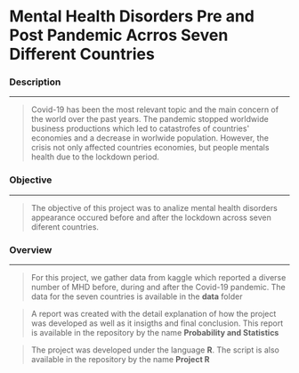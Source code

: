 # Mental Health Disorders Pre and Post Pandemic Acrros Seven Different Countries

### Description 
---

> Covid-19 has been the most relevant topic and the main concern of the world over the past years. The pandemic stopped worldwide business productions which led to catastrofes of countries' economies and a decrease in worlwide population. However, the crisis not only affected countries economies, but people mentals health due to the lockdown period. 

### Objective
---

> The objective of this project was to analize mental health disorders appearance occured before and after the lockdown across seven diferent countries. 

### Overview
---

> For this project, we gather data from kaggle which reported a diverse number of MHD before, during and after the Covid-19 pandemic. The data for the seven countries is available in the **data** folder

> A report was created with the detail explanation of how the project was developed as well as it insigths and final conclusion. This report is available in the repository by the name **Probability and Statistics** 

> The project was developed under the language **R**. The script is also available in the repository by the name **Project R**
